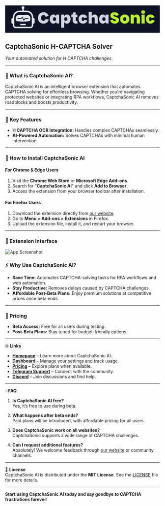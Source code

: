 

![App Screenshot](https://github.com/ethan70056/CaptchaSonic-AWSWAF-CAPTCHA-Solver-Extension/blob/main/captchasonic_bannar.png?raw=true)

## **CaptchaSonic H-CAPTCHA Solver**  
*Your automated solution for H CAPTCHA challenges*.  

---

### **🎯 What is CaptchaSonic AI?**  
CaptchaSonic AI is an intelligent browser extension that automates CAPTCHA solving for effortless browsing. Whether you're navigating protected websites or integrating RPA workflows, CaptchaSonic AI removes roadblocks and boosts productivity.  

---

### **🌟 Key Features**  
- **H CAPTCHA OCR Integration:** Handles complex CAPTCHAs seamlessly.  
- **AI-Powered Automation:** Solves CAPTCHAs with minimal human intervention.  
 

---

### **🔧 How to Install CaptchaSonic AI**  

#### **For Chrome & Edge Users**  
1. Visit the **Chrome Web Store** or **Microsoft Edge Add-ons**.  
2. Search for "**CaptchaSonic AI**" and click **Add to Browser**.  
3. Access the extension from your browser toolbar after installation.  

#### **For Firefox Users**  
1. Download the extension directly from [our website](https://captchasonic.com).  
2. Go to **Menu > Add-ons > Extensions** in Firefox.  
3. Upload the extension file, install it, and restart your browser.  
---

### **📌 Extension Interface**
![App Screenshot](https://raw.githubusercontent.com/curl07/hcaptcha-solver/refs/heads/main/captchasonic.png?raw=true)
### **⚡ Why Use CaptchaSonic AI?**  
- **Save Time:** Automates CAPTCHA-solving tasks for RPA workflows and web automation.  
- **Stay Productive:** Removes delays caused by CAPTCHA challenges.  
- **Affordable Post-Beta Plans:** Enjoy premium solutions at competitive prices once beta ends.  

---

### **💼 Pricing**  
- **Beta Access:** Free for all users during testing.  
- **Post-Beta Plans:** Stay tuned for budget-friendly options.  

---

🌐 **Links**  
- **[Homepage](https://captchasonic.com)** – Learn more about CaptchaSonic AI.  
- **[Dashboard](https://my.captchasonic.com)** – Manage your settings and track usage.  
- **[Pricing](https://my.captchasonic.com)** – Explore plans when available.  
- **[Telegram Support](https://telegram.captchasonic.com)** – Connect with the community.  
- **[Discord](https://discord.captchasonic.com)** – Join discussions and find help.  

---

💡**FAQ**  

1. **Is CaptchaSonic AI free?**  
   Yes, it’s free to use during beta.  

2. **What happens after beta ends?**  
   Paid plans will be introduced, with affordable pricing for all users.  

3. **Does CaptchaSonic work on all websites?**  
   CaptchaSonic supports a wide range of CAPTCHA challenges.  

4. **Can I request additional features?**  
   Absolutely! We welcome feedback through [our website](https://captchasonic.com) or community channels.  

---

📄 **License**  
CaptchaSonic AI is distributed under the **MIT License**. See the [LICENSE](LICENSE) file for more details.  

---

**Start using CaptchaSonic AI today and say goodbye to CAPTCHA frustrations forever!**

